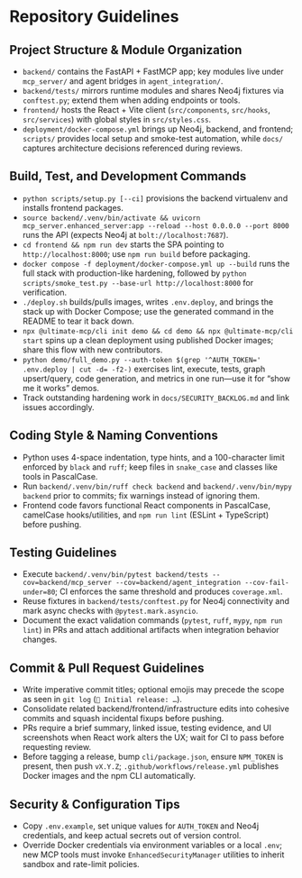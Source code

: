 # Repository Guidelines

## Project Structure & Module Organization
- `backend/` contains the FastAPI + FastMCP app; key modules live under `mcp_server/` and agent bridges in `agent_integration/`.
- `backend/tests/` mirrors runtime modules and shares Neo4j fixtures via `conftest.py`; extend them when adding endpoints or tools.
- `frontend/` hosts the React + Vite client (`src/components`, `src/hooks`, `src/services`) with global styles in `src/styles.css`.
- `deployment/docker-compose.yml` brings up Neo4j, backend, and frontend; `scripts/` provides local setup and smoke-test automation, while `docs/` captures architecture decisions referenced during reviews.

## Build, Test, and Development Commands
- `python scripts/setup.py [--ci]` provisions the backend virtualenv and installs frontend packages.
- `source backend/.venv/bin/activate && uvicorn mcp_server.enhanced_server:app --reload --host 0.0.0.0 --port 8000` runs the API (expects Neo4j at `bolt://localhost:7687`).
- `cd frontend && npm run dev` starts the SPA pointing to `http://localhost:8000`; use `npm run build` before packaging.
- `docker compose -f deployment/docker-compose.yml up --build` runs the full stack with production-like hardening, followed by `python scripts/smoke_test.py --base-url http://localhost:8000` for verification.
- `./deploy.sh` builds/pulls images, writes `.env.deploy`, and brings the stack up with Docker Compose; use the generated command in the README to tear it back down.
- `npx @ultimate-mcp/cli init demo && cd demo && npx @ultimate-mcp/cli start` spins up a clean deployment using published Docker images; share this flow with new contributors.
- `python demo/full_demo.py --auth-token $(grep '^AUTH_TOKEN=' .env.deploy | cut -d= -f2-)` exercises lint, execute, tests, graph upsert/query, code generation, and metrics in one run—use it for “show me it works” demos.
- Track outstanding hardening work in `docs/SECURITY_BACKLOG.md` and link issues accordingly.

## Coding Style & Naming Conventions
- Python uses 4-space indentation, type hints, and a 100-character limit enforced by `black` and `ruff`; keep files in `snake_case` and classes like tools in PascalCase.
- Run `backend/.venv/bin/ruff check backend` and `backend/.venv/bin/mypy backend` prior to commits; fix warnings instead of ignoring them.
- Frontend code favors functional React components in PascalCase, camelCase hooks/utilities, and `npm run lint` (ESLint + TypeScript) before pushing.

## Testing Guidelines
- Execute `backend/.venv/bin/pytest backend/tests --cov=backend/mcp_server --cov=backend/agent_integration --cov-fail-under=80`; CI enforces the same threshold and produces `coverage.xml`.
- Reuse fixtures in `backend/tests/conftest.py` for Neo4j connectivity and mark async checks with `@pytest.mark.asyncio`.
- Document the exact validation commands (`pytest`, `ruff`, `mypy`, `npm run lint`) in PRs and attach additional artifacts when integration behavior changes.

## Commit & Pull Request Guidelines
- Write imperative commit titles; optional emojis may precede the scope as seen in `git log` (`🚀 Initial release: …`).
- Consolidate related backend/frontend/infrastructure edits into cohesive commits and squash incidental fixups before pushing.
- PRs require a brief summary, linked issue, testing evidence, and UI screenshots when React work alters the UX; wait for CI to pass before requesting review.
- Before tagging a release, bump `cli/package.json`, ensure `NPM_TOKEN` is present, then push `vX.Y.Z`; `.github/workflows/release.yml` publishes Docker images and the npm CLI automatically.

## Security & Configuration Tips
- Copy `.env.example`, set unique values for `AUTH_TOKEN` and Neo4j credentials, and keep actual secrets out of version control.
- Override Docker credentials via environment variables or a local `.env`; new MCP tools must invoke `EnhancedSecurityManager` utilities to inherit sandbox and rate-limit policies.
